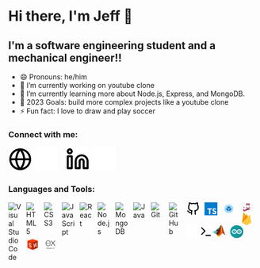 <!-- ### Hi there 👋 -->

<!--
**salvantjeff/salvantjeff** is a ✨ _special_ ✨ repository because its `README.md` (this file) appears on your GitHub profile.

Here are some ideas to get you started:

- 👯 I’m looking to collaborate on ...
- ⚡ Fun fact: I enjoy drawing and playing soccer
-->

# Hi there, I'm Jeff 👋 

## I'm a software engineering student and a mechanical engineer!!

- 😄 Pronouns: he/him
- 🔭 I’m currently working on youtube clone
- 🌱 I’m currently learning more about Node.js, Express, and MongoDB.
- 🥅 2023 Goals: build more complex projects like a youtube clone 
- ⚡ Fun fact: I love to draw and play soccer

### Connect with me:

[![website](./img/globe-light.svg)](https://jeff-salvant.com/#gh-light-mode-only)
[![website](./img/globe-dark.svg)](https://jeff-salvant.com/#gh-dark-mode-only)
&nbsp;&nbsp;
[![website](./img/linkedin-light.svg)](https://www.linkedin.com/in/jeff-salvant/#gh-light-mode-only)
[![website](./img/linkedin-dark.svg)](https://www.linkedin.com/in/jeff-salvant/#gh-dark-mode-only)

### Languages and Tools:

<img align="left" alt="Visual Studio Code" width="26px" src="https://cdn.jsdelivr.net/gh/devicons/devicon/icons/vscode/vscode-original.svg" style="padding-right:10px;" />
<img align="left" alt="HTML5" width="26px" src="https://cdn.jsdelivr.net/gh/devicons/devicon/icons/html5/html5-original.svg" style="padding-right:10px;" />
<img align="left" alt="CSS3" width="26px" src="https://cdn.jsdelivr.net/gh/devicons/devicon/icons/css3/css3-original.svg" style="padding-right:10px;" />
<img align="left" alt="JavaScript" width="26px" src="https://cdn.jsdelivr.net/gh/devicons/devicon/icons/javascript/javascript-original.svg" style="padding-right:10px;" />
<img align="left" alt="React" width="26px" src="https://cdn.jsdelivr.net/gh/devicons/devicon/icons/react/react-original.svg" style="padding-right:10px;" />
<img align="left" alt="Node.js" width="26px" src="https://cdn.jsdelivr.net/gh/devicons/devicon/icons/nodejs/nodejs-original.svg" style="padding-right:10px;" />
<img align="left" alt="MongoDB" width="26px" src="https://cdn.jsdelivr.net/gh/devicons/devicon/icons/mongodb/mongodb-original.svg" style="padding-right:10px;" />
<img align="left" alt="Java" width="26px" src="https://cdn.jsdelivr.net/gh/devicons/devicon/icons/java/java-original.svg" style="padding-right:10px;" />
<img align="left" alt="Git" width="26px" src="https://cdn.jsdelivr.net/gh/devicons/devicon/icons/git/git-original.svg" style="padding-right:10px;" />
<img align="left" alt="GitHub" width="26px" src="https://user-images.githubusercontent.com/3369400/139447912-e0f43f33-6d9f-45f8-be46-2df5bbc91289.png#gh-dark-mode-only" style="padding-right:10px;" />
<img align="left" alt="GitHub" width="26px" src="./img/github-light.svg#gh-light-mode-only" style="padding-right:10px;" />
<img align="left" alt="TypeScript" width="26px" src="./img/typescript-logo.png" style="padding-right:10px;" />
<img align="left" alt="Webpack" width="26px" src="./img/webpack-logo.png" style="padding-right:10px;" />
<img align="left" alt="Jest" width="26px" src="./img/jest-logo.png" style="padding-right:10px;" />
<img align="left" alt="Firebase" width="26px" src="./img/firebase.png" style="padding-right:10px;" />
<img align="left" alt="Terminal" width="26px" src="./img/terminal-dark.svg#gh-dark-mode-only" />
<img align="left" alt="Terminal" width="26px" src="./img/terminal-light.svg#gh-light-mode-only" />
<img align="left" alt="MATLAB" width="26px" src="./img/Matlab_Logo.png" style="padding-right:10px;" />
<img align="left" alt="Arduino" width="26px" src="./img/arduino-logo.png" style="padding-right:10px;" />
<img align="left" alt="SolidWorks" width="26px" src="./img/sw-logo.jpg" style="padding-right:10px;" />
<img align="left" alt="Express" width="26px" src="./img/new-epxress-logo.png" style="padding-right:10px;" />

